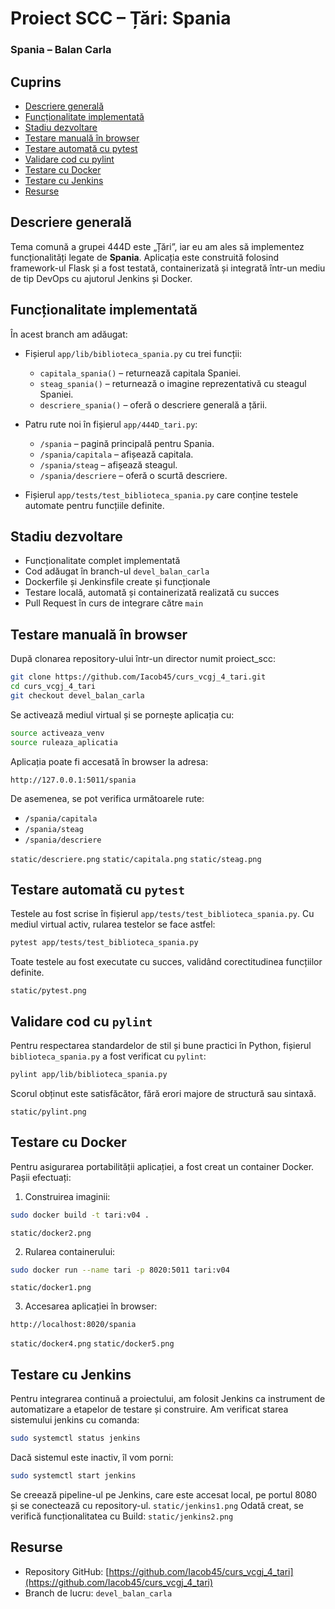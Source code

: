 # Proiect SCC – Țări: Spania
### Spania – Balan Carla

## Cuprins
- [Descriere generală](#descriere-generală)
- [Funcționalitate implementată](#funcționalitate-implementată)
- [Stadiu dezvoltare](#stadiu-dezvoltare)
- [Testare manuală în browser](#testare-manuală-în-browser)
- [Testare automată cu pytest](#testare-automată-cu-pytest)
- [Validare cod cu pylint](#validare-cod-cu-pylint)
- [Testare cu Docker](#testare-cu-docker)
- [Testare cu Jenkins](#testare-cu-jenkins)
- [Resurse](#resurse)

## Descriere generală
Tema comună a grupei 444D este „Țări”, iar eu am ales să implementez funcționalități legate de **Spania**. Aplicația este construită folosind framework-ul Flask și a fost testată, containerizată și integrată într-un mediu de tip DevOps cu ajutorul Jenkins și Docker.

## Funcționalitate implementată
În acest branch am adăugat:

- Fișierul `app/lib/biblioteca_spania.py` cu trei funcții:
  - `capitala_spania()` – returnează capitala Spaniei.
  - `steag_spania()` – returnează o imagine reprezentativă cu steagul Spaniei.
  - `descriere_spania()` – oferă o descriere generală a țării.

- Patru rute noi în fișierul `app/444D_tari.py`:
  - `/spania` – pagină principală pentru Spania.
  - `/spania/capitala` – afișează capitala.
  - `/spania/steag` – afișează steagul.
  - `/spania/descriere` – oferă o scurtă descriere.

- Fișierul `app/tests/test_biblioteca_spania.py` care conține testele automate pentru funcțiile definite.

## Stadiu dezvoltare
- Funcționalitate complet implementată
- Cod adăugat în branch-ul `devel_balan_carla`
- Dockerfile și Jenkinsfile create și funcționale
- Testare locală, automată și containerizată realizată cu succes
- Pull Request în curs de integrare către `main`

## Testare manuală în browser
După clonarea repository-ului într-un director numit proiect_scc:

```bash
git clone https://github.com/Iacob45/curs_vcgj_4_tari.git
cd curs_vcgj_4_tari
git checkout devel_balan_carla
```

Se activează mediul virtual și se pornește aplicația cu:

```bash
source activeaza_venv
source ruleaza_aplicatia
```

Aplicația poate fi accesată în browser la adresa:

```
http://127.0.0.1:5011/spania
```

De asemenea, se pot verifica următoarele rute:
- `/spania/capitala`
- `/spania/steag`
- `/spania/descriere`

`static/descriere.png`
`static/capitala.png`
`static/steag.png`

## Testare automată cu `pytest`
Testele au fost scrise în fișierul `app/tests/test_biblioteca_spania.py`. Cu mediul virtual activ, rularea testelor se face astfel:

```bash
pytest app/tests/test_biblioteca_spania.py
```

Toate testele au fost executate cu succes, validând corectitudinea funcțiilor definite.

`static/pytest.png`

## Validare cod cu `pylint`
Pentru respectarea standardelor de stil și bune practici în Python, fișierul `biblioteca_spania.py` a fost verificat cu `pylint`:

```bash
pylint app/lib/biblioteca_spania.py
```

Scorul obținut este satisfăcător, fără erori majore de structură sau sintaxă.

`static/pylint.png`

## Testare cu Docker
Pentru asigurarea portabilității aplicației, a fost creat un container Docker. Pașii efectuați:

1. Construirea imaginii:
```bash
sudo docker build -t tari:v04 .
```
`static/docker2.png`

2. Rularea containerului:
```bash
sudo docker run --name tari -p 8020:5011 tari:v04
```
`static/docker1.png`

3. Accesarea aplicației în browser:
```
http://localhost:8020/spania
```
`static/docker4.png`
`static/docker5.png`

## Testare cu Jenkins
Pentru integrarea continuă a proiectului, am folosit Jenkins ca instrument de automatizare a etapelor de testare și construire. Am verificat starea sistemului jenkins cu comanda: 
```bash
sudo systemctl status jenkins
```
Dacă sistemul este inactiv, îl vom porni:
```bash
sudo systemctl start jenkins
```
Se creează pipeline-ul pe Jenkins, care este accesat local, pe portul 8080 și se conectează cu repository-ul. 
`static/jenkins1.png`
Odată creat, se verifică funcționalitatea cu Build: 
`static/jenkins2.png`

## Resurse
- Repository GitHub: [https://github.com/Iacob45/curs_vcgj_4_tari](https://github.com/Iacob45/curs_vcgj_4_tari)
- Branch de lucru: `devel_balan_carla`

